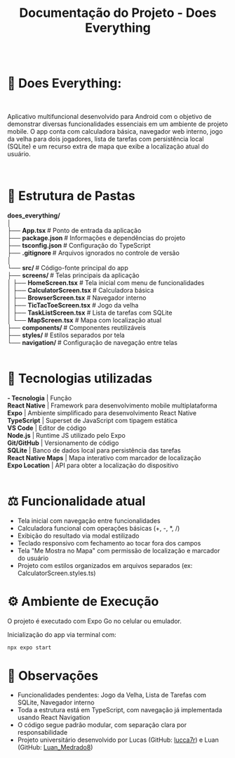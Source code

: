 <h1 align="center">Documentação do Projeto - Does Everything</h1>
<br>
<br>

# 🔹 Does Everything: <br>
<br>
<p>
Aplicativo multifuncional desenvolvido para Android com o objetivo de demonstrar diversas funcionalidades essenciais em um ambiente de projeto mobile. O app conta com calculadora básica, navegador web interno, jogo da velha para dois jogadores, lista de tarefas com persistência local (SQLite) e um recurso extra de mapa que exibe a localização atual do usuário.<br></p>
<br>

# 📁 Estrutura de Pastas

<strong> does_everything/</strong><br>
│<br>
├── <strong>App.tsx  </strong>                   # Ponto de entrada da aplicação<br>
├── <strong>package.json </strong>               # Informações e dependências do projeto<br>
├── <strong>tsconfig.json </strong>              # Configuração do TypeScript<br>
├── <strong>.gitignore   </strong>               # Arquivos ignorados no controle de versão<br>
│<br>
└── <strong>src/ </strong>                    # Código-fonte principal do app<br>
    ├── <strong>screens/ </strong>               # Telas principais da aplicação<br>
    │   ├── <strong>HomeScreen.tsx</strong>           # Tela inicial com menu de funcionalidades<br>
    │   ├── <strong>CalculatorScreen.tsx</strong>      # Calculadora básica<br>
    │   ├── <strong>BrowserScreen.tsx</strong>         # Navegador interno<br>
    │   ├── <strong>TicTacToeScreen.tsx</strong>       # Jogo da velha<br>
    │   ├── <strong>TaskListScreen.tsx</strong>        # Lista de tarefas com SQLite<br>
    │   └── <strong>MapScreen.tsx</strong>             # Mapa com localização atual<br>
    ├── <strong>components/  </strong>           # Componentes reutilizáveis<br>
    ├── <strong>styles/    </strong>              # Estilos separados por tela<br>
    └── <strong>navigation/   </strong>           # Configuração de navegação entre telas<br>
<br>
# 🧬 Tecnologias utilizadas
<strong>- Tecnologia</strong> | Função<br></strong>
<strong>React Native</strong> | Framework para desenvolvimento mobile multiplataforma<br>
<strong>Expo</strong> | Ambiente simplificado para desenvolvimento React Native<br>
<strong>TypeScript</strong> | Superset de JavaScript com tipagem estática<br>
<strong>VS Code</strong> | Editor de código<br>
<strong>Node.js</strong> | Runtime JS utilizado pelo Expo<br>
<strong>Git/GitHub</strong> | Versionamento de código<br>
<strong>SQLite</strong> | Banco de dados local para persistência das tarefas<br>
<strong>React Native Maps</strong> | Mapa interativo com marcador de localização<br>
<strong>Expo Location</strong> | API para obter a localização do dispositivo<br>
<br>
# ⚖️ Funcionalidade atual

- Tela inicial com navegação entre funcionalidades
- Calculadora funcional com operações básicas (+, -, *, /)
- Exibição do resultado via modal estilizado
- Teclado responsivo com fechamento ao tocar fora dos campos
- Tela "Me Mostra no Mapa" com permissão de localização e marcador do usuário
- Projeto com estilos organizados em arquivos separados (ex: CalculatorScreen.styles.ts)

# ⚙️ Ambiente de Execução
O projeto é executado com Expo Go no celular ou emulador.

Inicialização do app via terminal com:
```bash
npx expo start
```

# 📝 Observações
- Funcionalidades pendentes: Jogo da Velha, Lista de Tarefas com SQLite, Navegador interno
- Toda a estrutura está em TypeScript, com navegação já implementada usando React Navigation
- O código segue padrão modular, com separação clara por responsabilidade
- Projeto universitário desenvolvido por Lucas (GitHub: [lucca7r](https://github.com/lucca7r)) e Luan (GitHub: [Luan_Medrado8](https://github.com/LuanMedrado8))

